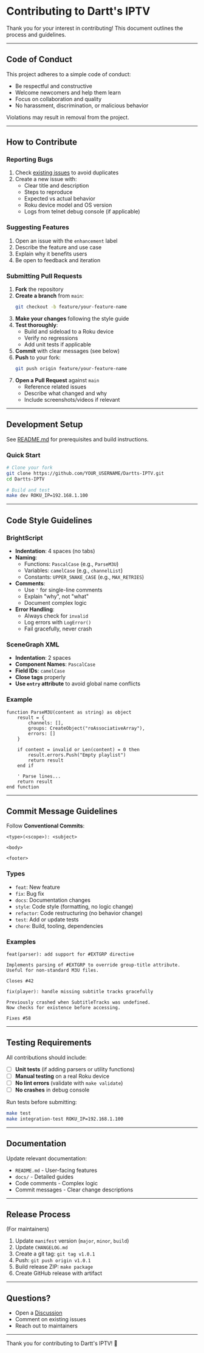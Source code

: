 # Contributing to Dartt's IPTV

Thank you for your interest in contributing! This document outlines the process and guidelines.

---

## Code of Conduct

This project adheres to a simple code of conduct:

- Be respectful and constructive
- Welcome newcomers and help them learn
- Focus on collaboration and quality
- No harassment, discrimination, or malicious behavior

Violations may result in removal from the project.

---

## How to Contribute

### Reporting Bugs

1. Check [existing issues](https://github.com/darttdev/Dartts-IPTV/issues) to avoid duplicates
2. Create a new issue with:
   - Clear title and description
   - Steps to reproduce
   - Expected vs actual behavior
   - Roku device model and OS version
   - Logs from telnet debug console (if applicable)

### Suggesting Features

1. Open an issue with the `enhancement` label
2. Describe the feature and use case
3. Explain why it benefits users
4. Be open to feedback and iteration

### Submitting Pull Requests

1. **Fork** the repository
2. **Create a branch** from `main`:
   ```bash
   git checkout -b feature/your-feature-name
   ```
3. **Make your changes** following the style guide
4. **Test thoroughly**:
   - Build and sideload to a Roku device
   - Verify no regressions
   - Add unit tests if applicable
5. **Commit** with clear messages (see below)
6. **Push** to your fork:
   ```bash
   git push origin feature/your-feature-name
   ```
7. **Open a Pull Request** against `main`
   - Reference related issues
   - Describe what changed and why
   - Include screenshots/videos if relevant

---

## Development Setup

See [README.md](README.md#development) for prerequisites and build instructions.

### Quick Start

```bash
# Clone your fork
git clone https://github.com/YOUR_USERNAME/Dartts-IPTV.git
cd Dartts-IPTV

# Build and test
make dev ROKU_IP=192.168.1.100
```

---

## Code Style Guidelines

### BrightScript

- **Indentation**: 4 spaces (no tabs)
- **Naming**:
  - Functions: `PascalCase` (e.g., `ParseM3U`)
  - Variables: `camelCase` (e.g., `channelList`)
  - Constants: `UPPER_SNAKE_CASE` (e.g., `MAX_RETRIES`)
- **Comments**:
  - Use `'` for single-line comments
  - Explain "why", not "what"
  - Document complex logic
- **Error Handling**:
  - Always check for `invalid`
  - Log errors with `LogError()`
  - Fail gracefully, never crash

### SceneGraph XML

- **Indentation**: 2 spaces
- **Component Names**: `PascalCase`
- **Field IDs**: `camelCase`
- **Close tags** properly
- **Use `entry` attribute** to avoid global name conflicts

### Example

```brightscript
function ParseM3U(content as string) as object
    result = {
        channels: [],
        groups: CreateObject("roAssociativeArray"),
        errors: []
    }
    
    if content = invalid or Len(content) = 0 then
        result.errors.Push("Empty playlist")
        return result
    end if
    
    ' Parse lines...
    return result
end function
```

---

## Commit Message Guidelines

Follow **Conventional Commits**:

```
<type>(<scope>): <subject>

<body>

<footer>
```

### Types

- `feat`: New feature
- `fix`: Bug fix
- `docs`: Documentation changes
- `style`: Code style (formatting, no logic change)
- `refactor`: Code restructuring (no behavior change)
- `test`: Add or update tests
- `chore`: Build, tooling, dependencies

### Examples

```
feat(parser): add support for #EXTGRP directive

Implements parsing of #EXTGRP to override group-title attribute.
Useful for non-standard M3U files.

Closes #42
```

```
fix(player): handle missing subtitle tracks gracefully

Previously crashed when SubtitleTracks was undefined.
Now checks for existence before accessing.

Fixes #58
```

---

## Testing Requirements

All contributions should include:

- [ ] **Unit tests** (if adding parsers or utility functions)
- [ ] **Manual testing** on a real Roku device
- [ ] **No lint errors** (validate with `make validate`)
- [ ] **No crashes** in debug console

Run tests before submitting:

```bash
make test
make integration-test ROKU_IP=192.168.1.100
```

---

## Documentation

Update relevant documentation:

- `README.md` - User-facing features
- `docs/` - Detailed guides
- Code comments - Complex logic
- Commit messages - Clear change descriptions

---

## Release Process

(For maintainers)

1. Update `manifest` version (`major`, `minor`, `build`)
2. Update `CHANGELOG.md`
3. Create a git tag: `git tag v1.0.1`
4. Push: `git push origin v1.0.1`
5. Build release ZIP: `make package`
6. Create GitHub release with artifact

---

## Questions?

- Open a [Discussion](https://github.com/darttdev/Dartts-IPTV/discussions)
- Comment on existing issues
- Reach out to maintainers

---

Thank you for contributing to Dartt's IPTV! 🎉
